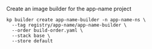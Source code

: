 Create an image builder for the app-name project

```
kp builder create app-name-builder -n app-name-ns \
  --tag registry/app-name/app-name-builder \
  --order build-order.yaml \
  --stack base \
  --store default
```
